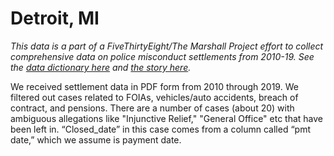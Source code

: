 # Detroit, MI

*This data is a part of a FiveThirtyEight/The Marshall Project effort to collect comprehensive data on police misconduct settlements from 2010-19. See the [data dictionary here](../) and [the story here](https://fivethirtyeight.com/features/police-misconduct-costs-cities-millions-every-year-but-thats-where-the-accountability-ends).*

We received settlement data in PDF form from 2010 through 2019. We filtered out cases related to FOIAs, vehicles/auto accidents, breach of contract, and pensions. There are a number of cases (about 20) with ambiguous allegations like "Injunctive Relief," "General Office" etc that have been left in. “Closed_date” in this case comes from a column called “pmt date,” which we assume is payment date.
